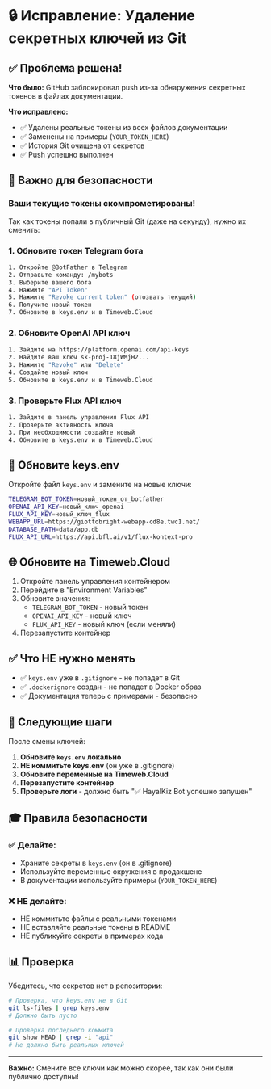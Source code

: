 # 🔒 Исправление: Удаление секретных ключей из Git

## ✅ Проблема решена!

**Что было:** GitHub заблокировал push из-за обнаружения секретных токенов в файлах документации.

**Что исправлено:**
- ✅ Удалены реальные токены из всех файлов документации
- ✅ Заменены на примеры (`YOUR_TOKEN_HERE`)
- ✅ История Git очищена от секретов
- ✅ Push успешно выполнен

## 🔑 Важно для безопасности

### Ваши текущие токены скомпрометированы!

Так как токены попали в публичный Git (даже на секунду), нужно их сменить:

### 1. Обновите токен Telegram бота

```bash
1. Откройте @BotFather в Telegram
2. Отправьте команду: /mybots
3. Выберите вашего бота
4. Нажмите "API Token"
5. Нажмите "Revoke current token" (отозвать текущий)
6. Получите новый токен
7. Обновите в keys.env и в Timeweb.Cloud
```

### 2. Обновите OpenAI API ключ

```bash
1. Зайдите на https://platform.openai.com/api-keys
2. Найдите ваш ключ sk-proj-18jWMjH2...
3. Нажмите "Revoke" или "Delete"
4. Создайте новый ключ
5. Обновите в keys.env и в Timeweb.Cloud
```

### 3. Проверьте Flux API ключ

```bash
1. Зайдите в панель управления Flux API
2. Проверьте активность ключа
3. При необходимости создайте новый
4. Обновите в keys.env и в Timeweb.Cloud
```

## 📝 Обновите keys.env

Откройте файл `keys.env` и замените на новые ключи:

```bash
TELEGRAM_BOT_TOKEN=новый_токен_от_botfather
OPENAI_API_KEY=новый_ключ_openai
FLUX_API_KEY=новый_ключ_flux
WEBAPP_URL=https://giottobright-webapp-cd8e.twc1.net/
DATABASE_PATH=data/app.db
FLUX_API_URL=https://api.bfl.ai/v1/flux-kontext-pro
```

## 🌐 Обновите на Timeweb.Cloud

1. Откройте панель управления контейнером
2. Перейдите в "Environment Variables"
3. Обновите значения:
   - `TELEGRAM_BOT_TOKEN` - новый токен
   - `OPENAI_API_KEY` - новый ключ
   - `FLUX_API_KEY` - новый ключ (если меняли)
4. Перезапустите контейнер

## ✅ Что НЕ нужно менять

- ✅ `keys.env` уже в `.gitignore` - не попадет в Git
- ✅ `.dockerignore` создан - не попадет в Docker образ
- ✅ Документация теперь с примерами - безопасно

## 🚀 Следующие шаги

После смены ключей:

1. **Обновите `keys.env` локально**
2. **НЕ коммитьте keys.env** (он уже в .gitignore)
3. **Обновите переменные на Timeweb.Cloud**
4. **Перезапустите контейнер**
5. **Проверьте логи** - должно быть "✅ HayalKiz Bot успешно запущен"

## 🎓 Правила безопасности

### ✅ Делайте:
- Храните секреты в `keys.env` (он в .gitignore)
- Используйте переменные окружения в продакшене
- В документации используйте примеры (`YOUR_TOKEN_HERE`)

### ❌ НЕ делайте:
- НЕ коммитьте файлы с реальными токенами
- НЕ вставляйте реальные токены в README
- НЕ публикуйте секреты в примерах кода

## 📊 Проверка

Убедитесь, что секретов нет в репозитории:

```bash
# Проверка, что keys.env не в Git
git ls-files | grep keys.env
# Должно быть пусто

# Проверка последнего коммита
git show HEAD | grep -i "api"
# Не должно быть реальных ключей
```

---

**Важно:** Смените все ключи как можно скорее, так как они были публично доступны!

